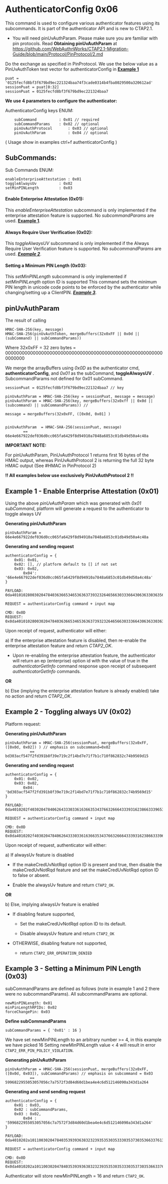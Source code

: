 # AuthenticatorConfig 0x06

This command is used to configure various authenticator features using its subcommands. It is part of the authenticator API and is new to CTAP2.1. 

- You will need pinUvAuthParam. Please make sure you are familiar with pin protocols. Read **Obtaining pinUvAuthParam** at https://github.com/WebAuthnWorks/CTAP2.1-Migration-Guide/blob/main/Protocol/PinProtocol/2.md

Do the exchange as specified in PinProtocol. We use the below value as a PinUvAuthToken test vector for authenticatorConfig in **[Example 1](#example-1---enable-enterprise-attestation-0x01)**
```
puat = '0125fecfd8bf3f679bd9ec221324baa74f3cade0314b4fba8029500a320612ad'
sessionPuat = puat[0:32]
sessionPuat = 0125fecfd8bf3f679bd9ec221324baa7
```

**We use 4 parameters to configure the authenticator:**

AuthenticatorConfig keys ENUM: 
```
	subCommand   		: 0x01 // required
	subCommandParams 	: 0x02 // optional
	pinUvAuthProtocol       : 0x03 // optional
	pinUvAuthParam       	: 0x04 // optional
```
( Usage show in examples ctrl+f authenticatorConfig )


## SubCommands:

Sub Commands ENUM:

```
enableEnterpriseAttestation	: 0x01
toggleAlwaysUv			: 0x02
setMinPINLength			: 0x03
```

#### Enable Enterprise Attestation (0x01):
This *enableEnterpriseAttestation* subcommand is only implemented if the enterprise attestation feature is supported. No *subcommandParams* are used. **[Example 1](#example-1---enable-enterprise-attestation-0x01)**.

#### Always Require User Verification (0x02):
This *toggleAlwaysUV* subcommand is only implemented if the Always Require User Verification feature is supported. No *subcommandParams* are used. _**[Example 2](#example-2---toggling-always-uv-0x02)**_.

#### Setting a Minimum PIN Length (0x03):
This *setMinPINLength* subcommand is only implemented if _setMinPINLength_ option ID is supported
This command sets the minimum PIN length in unicode code points to be enforced by the authenticator while changing/setting up a ClientPIN. **[_Example 3_](#example-3---setting-a-minimum-pin-length-0x03)**.


## pinUvAuthParam
The result of calling 
```
HMAC-SHA-256(key, message)
HMAC-SHA-256(pinUvAuthToken, mergeBuffers(32x0xFF || 0x0d || (subCommand) || subCommandParams))
```

Where 32x0xFF = 32 zero bytes = 0000000000000000000000000000000000000000000000000000000000000000


We merge the arrayBuffers using _0x0D_ as the authenticator cmd, **authenticatorConfig**, and _0x01_ as the subCommand, **toggleAlwaysUV** . SubcommandParams not defined for 0x01 subCommand.

```
sessionPuat = 0125fecfd8bf3f679bd9ec221324baa7 // key 

pinUvAuthParam = HMAC-SHA-256(key = sessionPuat, message = message)
pinUvAuthParam = HMAC-SHA-256(key, mergeBuffers(32x0xff || 0x0d || (subcommand) || subCommandParams)) //

message = mergeBuffers(32x0xFF, ([0x0d, 0x01] ) 


pinUvAuthParam  = HMAC-SHA-256(sessionPuat, message)
		== 66e4e667922def036d0cc065fa6429f8d94910a7848a6853c01db49d50a4c48a
```


**IMPORTANT NOTE:**

For pinUvAuthParam, PinUvAuthProtocol 1 returns first 16 bytes of the HMAC output, whereas PinUvAuthProtocol 2 is returning the full 32 byte HMAC output (See #HMAC in PinProtocol 2)

**!! All examples below use exclusively PinUvAuthProtocol 2 !!**

## Example 1 - Enable Enterprise Attestation (0x01)

Using the above *pinUvAuthParam* which was generated with *0x01 subCommand*, platform will generate a request to the authenticator to toggle always UV

**Generating pinUvAuthParam**
```
pinUvAuthParam = 66e4e667922def036d0cc065fa6429f8d94910a7848a6853c01db49d50a4c48a
```

**Generating and sending request**
```
authenticatorConfig = {
	0x01: 0x01,
	0x02: [], // platform default to [] if not set
	0x03: 0x02,
    	0x04': '66e4e667922def036d0cc065fa6429f8d94910a7848a6853c01db49d50a4c48a'
}

PAYLOAD: 0da401010280030204784036366534653636373932326465663033366430636330363566613634323966386439343931306137383438613638353363303164623439643530613463343861

REQUEST = authenticatorConfig command + input map

CMD: 0x0D
REQUEST: 0x0da401010280030204784036366534653636373932326465663033366430636330363566613634323966386439343931306137383438613638353363303164623439643530613463343861
```

Upon receipt of request, authenticator will either:

a) If the enterprise attestation feature is disabled, then re-enable the enterprise attestation feature and return _CTAP2_OK_.
- Upon re-enabling the enterprise attestation feature, the authenticator will return an ep (enterprise) option id with
the value of true in the _authenticatorGetInfo_ command response upon receipt of subsequent
_authenticatorGetInfo_ commands.

**OR**

b)  Else (implying the enterprise attestation feature is already enabled) take no action and return _CTAP2_OK_.


## Example 2 - Toggling always UV (0x02)

Platform request:

**Generating pinUvAuthParam**
```
pinUvAuthParam = HMAC-SHA-256(sessionPuat, mergeBuffers(32x0xFF, ([0x0d, 0x02]) ) // emphasis on subcommand=0x02
	       == bd303acf547f2fd391b8f39e719c2f14bd7e71f7b1c710f862832c74b9569d15
```

**Generating and sending request**
```     
authenticatorConfig = {
	0x01: 0x02,
	0x03: 0x02,
    	0x04: 'bd303acf547f2fd391b8f39e719c2f14bd7e71f7b1c710f862832c74b9569d15'
}

PAYLOAD: 0da4010202f4030204784062643330336163663534376632666433393162386633396537313963326631346264376537316637623163373130663836323833326337346239353639643135

REQUEST = authenticatorConfig command + input map

CMD: 0x0D
REQUEST: 0x0da4010202f4030204784062643330336163663534376632666433393162386633396537313963326631346264376537316637623163373130663836323833326337346239353639643135
```

Upon receipt of request, authenticator will either:

a) If alwaysUv feature is disabled

- If the makeCredUvNotRqd option ID is present and true, then disable the makeCredUvNotRqd feature and set the makeCredUvNotRqd option ID to false or absent.
	
- Enable the alwaysUv feature and return ```CTAP2_OK```.
	
**OR**
	
b) Else, implying alwaysUv feature is enabled

- If disabling feature supported,
	
	- Set the makeCredUvNotRqd option ID to its default.
		
	- Disable alwaysUv feature and return ```CTAP2_OK``` 
		
-  OTHERWISE, disabling feature not supported, 
	
	-  return ```CTAP2_ERR_OPERATION_DENIED```

	

## Example 3 - Setting a Minimum PIN Length (0x03)

subCommandParams are defined as follows (note in example 1 and 2 there were no subcommandParams). All subcommandParams are optional.
```
newMinPINLength: 0x01
minPinLengthRPIDs: 0x02
forceChangePin: 0x03
```

**Define subCommandParams**
```
subCommandParams = { '0x01' : 16 } 
```
We have set newMinPINLength to an arbitrary number >= 4, in this example we have picked 16
Setting newMinPINLength value < 4 will result in error ```CTAP2_ERR_PIN_POLICY_VIOLATION```.

**Generating pinUvAuthParam**
```
pinUvAuthParam = HMAC-SHA-256(sessionPuat, mergeBuffers(32x0xFF, ([0x0d, 0x03]), subCommandParams) // emphasis on subcommand = 0x03
	       == 5996822955053057056c7a7572f3d84d60d1bea4e4c6d512146090a343d1a264
```

**Generating and send sending request**
```
authenticatorConfig = {
	0x01 : 0x03,
	0x02 : subCommandParams,
	0x03 : 0x02,
    	0x04 : '5996822955053057056c7a7572f3d84d60d1bea4e4c6d512146090a343d1a264'
}

PAYLOAD: 0da4010202a10110030204784035393936383232393535303533303537303536633761373537326633643834643630643162656134653463366435313231343630393061333433643161323634

REQUEST = authenticatorConfig command + input map

CMD: 0x0D
REQUEST: 0x0da4010202a10110030204784035393936383232393535303533303537303536633761373537326633643834643630643162656134653463366435313231343630393061333433643161323634
```

Authenticator will store newMinPINLength = 16 and return ```CTAP2_OK```.
